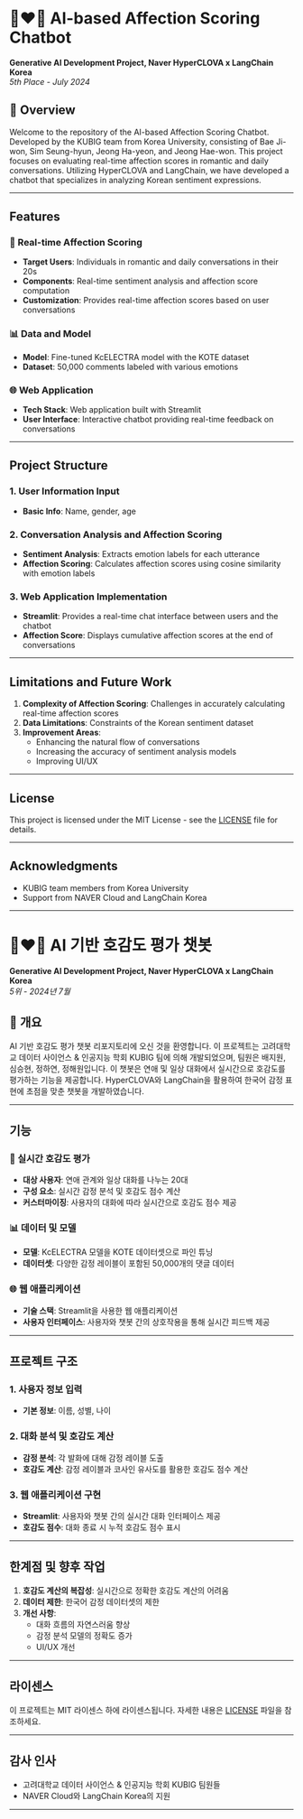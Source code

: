 # 👩‍❤️‍👨 AI-based Affection Scoring Chatbot

**Generative AI Development Project, Naver HyperCLOVA x LangChain Korea**  
*5th Place - July 2024*

## 🤖 Overview

Welcome to the repository of the AI-based Affection Scoring Chatbot. Developed by the KUBIG team from Korea University, consisting of Bae Ji-won, Sim Seung-hyun, Jeong Ha-yeon, and Jeong Hae-won. This project focuses on evaluating real-time affection scores in romantic and daily conversations. Utilizing HyperCLOVA and LangChain, we have developed a chatbot that specializes in analyzing Korean sentiment expressions.

---

## Features

### 💬 Real-time Affection Scoring

- **Target Users**: Individuals in romantic and daily conversations in their 20s
- **Components**: Real-time sentiment analysis and affection score computation
- **Customization**: Provides real-time affection scores based on user conversations

### 📊 Data and Model

- **Model**: Fine-tuned KcELECTRA model with the KOTE dataset
- **Dataset**: 50,000 comments labeled with various emotions

### 🌐 Web Application

- **Tech Stack**: Web application built with Streamlit
- **User Interface**: Interactive chatbot providing real-time feedback on conversations

---

## Project Structure

### 1. User Information Input
- **Basic Info**: Name, gender, age

### 2. Conversation Analysis and Affection Scoring
- **Sentiment Analysis**: Extracts emotion labels for each utterance
- **Affection Scoring**: Calculates affection scores using cosine similarity with emotion labels

### 3. Web Application Implementation
- **Streamlit**: Provides a real-time chat interface between users and the chatbot
- **Affection Score**: Displays cumulative affection scores at the end of conversations

---

## Limitations and Future Work

1. **Complexity of Affection Scoring**: Challenges in accurately calculating real-time affection scores
2. **Data Limitations**: Constraints of the Korean sentiment dataset
3. **Improvement Areas**:
   - Enhancing the natural flow of conversations
   - Increasing the accuracy of sentiment analysis models
   - Improving UI/UX

---

## License

This project is licensed under the MIT License - see the [LICENSE](LICENSE) file for details.

---

## Acknowledgments

- KUBIG team members from Korea University
- Support from NAVER Cloud and LangChain Korea

---

# 👩‍❤️‍👨 AI 기반 호감도 평가 챗봇

**Generative AI Development Project, Naver HyperCLOVA x LangChain Korea**  
*5위 - 2024년 7월*

## 🤖 개요

AI 기반 호감도 평가 챗봇 리포지토리에 오신 것을 환영합니다. 이 프로젝트는 고려대학교 데이터 사이언스 & 인공지능 학회 KUBIG 팀에 의해 개발되었으며, 팀원은 배지원, 심승현, 정하연, 정해원입니다. 이 챗봇은 연애 및 일상 대화에서 실시간으로 호감도를 평가하는 기능을 제공합니다. HyperCLOVA와 LangChain을 활용하여 한국어 감정 표현에 초점을 맞춘 챗봇을 개발하였습니다.

---

## 기능

### 💬 실시간 호감도 평가

- **대상 사용자**: 연애 관계와 일상 대화를 나누는 20대
- **구성 요소**: 실시간 감정 분석 및 호감도 점수 계산
- **커스터마이징**: 사용자의 대화에 따라 실시간으로 호감도 점수 제공

### 📊 데이터 및 모델

- **모델**: KcELECTRA 모델을 KOTE 데이터셋으로 파인 튜닝
- **데이터셋**: 다양한 감정 레이블이 포함된 50,000개의 댓글 데이터

### 🌐 웹 애플리케이션

- **기술 스택**: Streamlit을 사용한 웹 애플리케이션
- **사용자 인터페이스**: 사용자와 챗봇 간의 상호작용을 통해 실시간 피드백 제공

---

## 프로젝트 구조

### 1. 사용자 정보 입력
- **기본 정보**: 이름, 성별, 나이

### 2. 대화 분석 및 호감도 계산
- **감정 분석**: 각 발화에 대해 감정 레이블 도출
- **호감도 계산**: 감정 레이블과 코사인 유사도를 활용한 호감도 점수 계산

### 3. 웹 애플리케이션 구현
- **Streamlit**: 사용자와 챗봇 간의 실시간 대화 인터페이스 제공
- **호감도 점수**: 대화 종료 시 누적 호감도 점수 표시

---

## 한계점 및 향후 작업

1. **호감도 계산의 복잡성**: 실시간으로 정확한 호감도 계산의 어려움
2. **데이터 제한**: 한국어 감정 데이터셋의 제한
3. **개선 사항**:
   - 대화 흐름의 자연스러움 향상
   - 감정 분석 모델의 정확도 증가
   - UI/UX 개선

---

## 라이센스

이 프로젝트는 MIT 라이센스 하에 라이센스됩니다. 자세한 내용은 [LICENSE](LICENSE) 파일을 참조하세요.

---

## 감사 인사

- 고려대학교 데이터 사이언스 & 인공지능 학회 KUBIG 팀원들
- NAVER Cloud와 LangChain Korea의 지원

---
